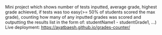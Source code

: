Mini project which shows number of tests inputted, average grade, highest grade achieved, if tests was too easy(>= 50% of students scored the max grade), counting how many of any inputted grades was scored and outputting the results list in the form of: studentName1 - studentGrade1, ...)
Live deployment: https://ayatbaesh.github.io/grades-counter/

